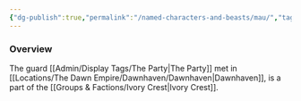```yaml
---
{"dg-publish":true,"permalink":"/named-characters-and-beasts/mau/","tags":["NPC"],"noteIcon":"","created":"2024-03-10T20:41:30.261+00:00","updated":"2024-12-31T19:55:45.184+00:00"}
---
```



### Overview
The guard [[Admin/Display Tags/The Party\|The Party]] met in [[Locations/The Dawn Empire/Dawnhaven/Dawnhaven\|Dawnhaven]], is a part of the [[Groups & Factions/Ivory Crest\|Ivory Crest]].